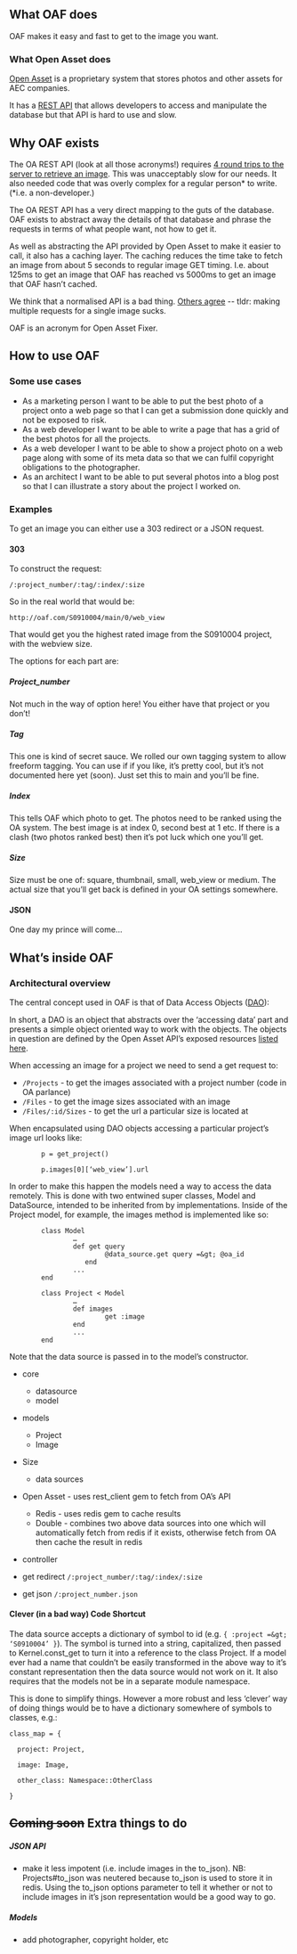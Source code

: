 ## What OAF does

OAF makes it easy and fast to get to the image you want.

### What Open Asset does

[Open Asset](https://www.google.com/url?q=https%3A%2F%2Fopenasset.com%2F&sa=D&sntz=1&usg=AFQjCNHqyVtGTYw2y-dN1XHU_sX8KUEzWQ) is a proprietary system that stores photos and other assets for AEC companies.

It has a [REST API](http://www.google.com/url?q=http%3A%2F%2Fhelp.openasset.com%2F06_Integration%2FREST_API&sa=D&sntz=1&usg=AFQjCNFqWh20XqgvH9emcgP1pogzuucs6g) that allows developers to access and manipulate the database but that API is hard to use and slow.

## Why OAF exists

The OA REST API (look at all those acronyms!) requires [4 round trips to the server to retrieve an image](http://www.google.com/url?q=http%3A%2F%2Fstackoverflow.com%2Fquestions%2F22676924%2Fhow-to-construct-image-url-from-axomic-openasset-rest-api&sa=D&sntz=1&usg=AFQjCNEPUkki68k2sD7HFsu6alaLuNC1Uw). This was unacceptably slow for our needs. It also needed code that was overly complex for a regular person* to write. (*i.e. a non-developer.)

The OA REST API has a very direct mapping to the guts of the database. OAF exists to abstract away the details of that database and phrase the requests in terms of what people want, not how to get it.

As well as abstracting the API provided by Open Asset to make it easier to call, it also has a caching layer. The caching reduces the time take to fetch an image from about 5 seconds to regular image GET timing. I.e. about 125ms to get an image that OAF has reached vs 5000ms to get an image that OAF hasn’t cached. 

We think that a normalised API is a bad thing. [Others agree](http://www.google.com/url?q=http%3A%2F%2Fwww.soatothecloud.com%2F2012%2F11%2Fapi-server-design-making-de.html&sa=D&sntz=1&usg=AFQjCNHQS65cGqxJzDpp6yrcQ13KkZ18Ng) -- tldr: making multiple requests for a single image sucks.

OAF is an acronym for Open Asset Fixer.

## How to use OAF

### Some use cases

- As a marketing person I want to be able to put the best photo of a project onto a web page so that I can get a submission done quickly and not be exposed to risk.
- As a web developer I want to be able to write a page that has a grid of the best photos for all the projects.
- As a web developer I want to be able to show a project photo on a web page along with some of its meta data so that we can fulfil copyright obligations to the photographer.
- As an architect I want to be able to put several photos into a blog post so that I can illustrate a story about the project I worked on.

### Examples

To get an image you can either use a 303 redirect or a JSON request.

#### 303

To construct the request:

`/:project_number/:tag/:index/:size`

So in the real world that would be:

`http://oaf.com/S0910004/main/0/web_view`

That would get you the highest rated image from the S0910004 project, with the webview size.

The options for each part are:

##### Project_number

Not much in the way of option here! You either have that project or you don’t!

##### Tag

This one is kind of secret sauce. We rolled our own tagging system to allow freeform tagging. You can use if if you like, it’s pretty cool, but it’s not documented here yet (soon). Just set this to main and you’ll be fine.

##### Index

This tells OAF which photo to get. The photos need to be ranked using the OA system. The best image is at index 0, second best at 1 etc. If there is a clash (two photos ranked best) then it’s pot luck which one you’ll get.

##### Size

Size must be one of: square, thumbnail, small, web_view or medium. The actual size that you’ll get back is defined in your OA settings somewhere.

#### JSON

One day my prince will come...

## What’s inside OAF

### Architectural overview

The central concept used in OAF is that of Data Access Objects ([DAO]([https://en.wikipedia.org/wiki/Data_access_object](https://www.google.com/url?q=https%3A%2F%2Fen.wikipedia.org%2Fwiki%2FData_access_object&sa=D&sntz=1&usg=AFQjCNGF-JuHSomsJVDJiYpNGpmKTDTuDQ))):

In short, a DAO is an object that abstracts over the ‘accessing data’ part and presents a simple object oriented way to work with the objects. The objects in question are defined by the Open Asset API’s exposed resources [listed here]([http://help.openasset.com/06_Integration/REST_API#Resources](http://www.google.com/url?q=http%3A%2F%2Fhelp.openasset.com%2F06_Integration%2FREST_API%23Resources&sa=D&sntz=1&usg=AFQjCNG-hg0FFYjvbE-D1aiESafRCcvCCQ)).

When accessing an image for a project we need to send a get request to:

- `/Projects` - to get the images associated with a project number (code in OA parlance)
- `/Files` - to get the image sizes associated with an image
- `/Files/:id/Sizes` - to get the url a particular size is located at

When encapsulated using DAO objects accessing a particular project’s image url looks like:

```
        p = get_project()

        p.images[0][‘web_view’].url
```

In order to make this happen the models need a way to access the data remotely. This is done with two entwined super classes, Model and DataSource, intended to be inherited from by implementations. Inside of the Project model, for example, the images method is implemented like so:

```
        class Model
                …
                def get query
                        @data_source.get query =&gt; @oa_id
                   end
                ...
        end

        class Project < Model
                …
                def images
                        get :image
                end
                ...
        end
```

Note that the data source is passed in to the model’s constructor.        

- core
  - datasource
  - model
- models
  - Project
  - Image
- Size
  - data sources
- Open Asset - uses rest_client gem to fetch from OA’s API
  - Redis - uses redis gem to cache results
  - Double - combines two above data sources into one which will automatically fetch from redis if it exists, otherwise fetch from OA then cache the result in redis

- controller

- get redirect `/:project_number/:tag/:index/:size`
- get json `/:project_number.json`

#### Clever (in a bad way) Code Shortcut

The data source accepts a dictionary of symbol to id (e.g. `{ :project =&gt; ‘S0910004’ }`). The symbol is turned into a string, capitalized, then passed to Kernel.const_get to turn it into a reference to the class Project. If a model ever had a name that couldn’t be easily transformed in the above way to it’s constant representation then the data source would not work on it. It also requires that the models not be in a separate module namespace.

This is done to simplify things. However a more robust and less ‘clever’ way of doing things would be to have a dictionary somewhere of symbols to classes, e.g.:

```
class_map = {

  project: Project,

  image: Image,

  other_class: Namespace::OtherClass

}
```

## ~~Coming soon~~ Extra things to do

##### JSON API

- make it less impotent (i.e. include images in the to_json). NB: Projects#to_json was neutered because to_json is used to store it in redis. Using the to_json options parameter to tell it whether or not to include images in it’s json representation would be a good way to go.

##### Models

- add photographer, copyright holder, etc
